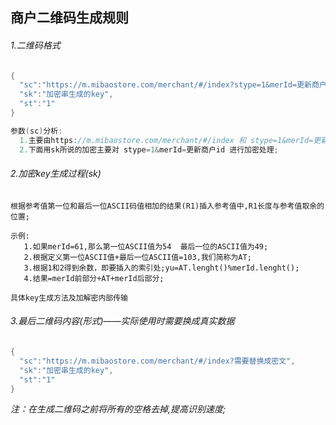 商户二维码生成规则
----
###### 1.二维码格式
```java
{
  "sc":"https://m.mibaostore.com/merchant/#/index?stype=1&merId=更新商户id",
  "sk":"加密串生成的key",
  "st":"1"
}

参数(sc)分析:
  1.主要由https://m.mibaostore.com/merchant/#/index 和 stype=1&merId=更新商户id 两部分组成;
  2.下面用sk所说的加密主要对 stype=1&merId=更新商户id 进行加密处理;
```

###### 2.加密key生成过程(sk)
```text
根据参考值第一位和最后一位ASCII码值相加的结果(R1)插入参考值中,R1长度与参考值取余的位置;

示例:
   1.如果merId=61,那么第一位ASCII值为54  最后一位的ASCII值为49;
   2.根据定义第一位ASCII值+最后一位ASCII值=103,我们简称为AT;
   3.根据1和2得到余数，即要插入的索引处;yu=AT.lenght()%merId.lenght();
   4.结果=merId前部分+AT+merId后部分;

具体key生成方法及加解密内部传输
```

###### 3.最后二维码内容(形式)——实际使用时需要换成真实数据
```java
{
  "sc":"https://m.mibaostore.com/merchant/#/index?需要替换成密文",
  "sk":"加密串生成的key",
  "st":"1"
}
```

*注：在生成二维码之前将所有的空格去掉,提高识别速度;*